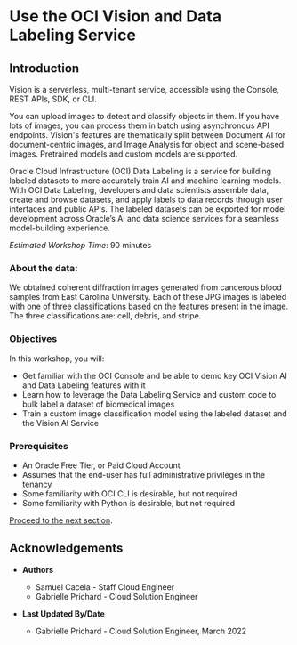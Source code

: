 # Use the OCI Vision and Data Labeling Service

## Introduction

Vision is a serverless, multi-tenant service, accessible using the Console, REST APIs, SDK, or CLI.

You can upload images to detect and classify objects in them. If you have lots of images, you can process them in batch using asynchronous API endpoints. Vision's features are thematically split between Document AI for document-centric images, and Image Analysis for object and scene-based images. Pretrained models and custom models are supported.

Oracle Cloud Infrastructure (OCI) Data Labeling is a service for building labeled datasets to more accurately train AI and machine learning models. With OCI Data Labeling, developers and data scientists assemble data, create and browse datasets, and apply labels to data records through user interfaces and public APIs. The labeled datasets can be exported for model development across Oracle’s AI and data science services for a seamless model-building experience.


*Estimated Workshop Time*: 90 minutes

### About the data:

We obtained coherent diffraction images generated from cancerous blood samples from East Carolina University. Each of these JPG images is labeled with one of three classifications based on the features present in the image. The three classifications are: cell, debris, and stripe.

### Objectives

In this workshop, you will:

* Get familiar with the OCI Console and be able to demo key OCI Vision AI and Data Labeling features with it
* Learn how to leverage the Data Labeling Service and custom code to bulk label a dataset of biomedical images
* Train a custom image classification model using the labeled dataset and the Vision AI Service

### Prerequisites
* An Oracle Free Tier, or Paid Cloud Account
* Assumes that the end-user has full administrative privileges in the tenancy
* Some familiarity with OCI CLI is desirable, but not required
* Some familiarity with Python is desirable, but not required

[Proceed to the next section](#next).

## Acknowledgements
* **Authors**
    * Samuel Cacela - Staff Cloud Engineer
    * Gabrielle Prichard - Cloud Solution Engineer

* **Last Updated By/Date**
    * Gabrielle Prichard - Cloud Solution Engineer, March 2022
